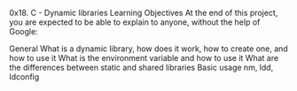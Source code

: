 0x18. C - Dynamic libraries
Learning Objectives
At the end of this project, you are expected to be able to explain to anyone, without the help of Google:

General
What is a dynamic library, how does it work, how to create one, and how to use it
What is the environment variable  and how to use it
What are the differences between static and shared libraries
Basic usage nm, ldd, ldconfig 
